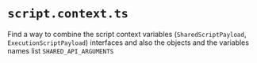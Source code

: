 # `script.context.ts`

Find a way to combine the script context variables (`SharedScriptPayload`, `ExecutionScriptPayload`) interfaces 
and also the objects and the variables names list `SHARED_API_ARGUMENTS` 
